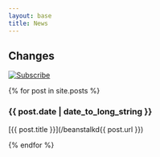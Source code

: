 ```yaml
---
layout: base
title: News
---
```


## Changes

<a id='feed' href='http://feeds.feedburner.com/beanstalkd'><img
  src='/beanstalkd/img/feed-icon.png' alt='Subscribe' /></a>

{% for post in site.posts %}

### {{ post.date | date_to_long_string }}

[{{ post.title }}](/beanstalkd{{ post.url }})

{% endfor %}

